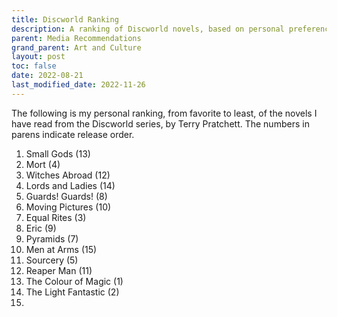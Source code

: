 ```yaml
---
title: Discworld Ranking
description: A ranking of Discworld novels, based on personal preferences.
parent: Media Recommendations
grand_parent: Art and Culture
layout: post
toc: false
date: 2022-08-21
last_modified_date: 2022-11-26
---
```


The following is my personal ranking, from favorite to least, of the novels I have read from the Discworld series, by Terry Pratchett.
The numbers in parens indicate release order.

1. Small Gods (13)
2. Mort (4)
3. Witches Abroad (12)
4. Lords and Ladies (14)
5. Guards! Guards! (8)
6. Moving Pictures (10)
7. Equal Rites (3)
8. Eric (9)
9. Pyramids (7)
10. Men at Arms (15)
11. Sourcery (5)
12. Reaper Man (11)
13. The Colour of Magic (1)
14. The Light Fantastic (2)
15. 




<!--
- [x] The Colour of Magic (1) 
- [x] The Light Fantastic (2) 
- [x] Equal Rites (3) 
- [x] Mort (4) 
- [x] Sourcery (5) 
- [ ] Wyrd Sisters (6) 
- [x] Pyramids (7) 
- [x] Guards! Guards! (8) 
- [x] Eric (9) 
- [x] Moving Pictures (10) 
- [x] Reaper Man (11) 
- [x] Witches Abroad (12) 
- [x] Small Gods (13) 
- [x] Lords and Ladies (14) 
- [x] Men at Arms (15) 
- [ ] Soul Music (16) 
- [ ] Interesting Times (17) 
- [ ] Maskerade (18) 
- [ ] Feet of Clay (19) 
- [ ] Hogfather (20) 
- [ ] Jingo (21) 
- [ ] The Last Continent (22) 
- [ ] Carpe Jugulum (23) 
- [ ] The Fifth Elephant (24) 
- [ ] The Truth (25) 
- [ ] Thief of Time (26) 
- [ ] The Last Hero (27) 
- [ ] The Amazing Maurice and his Educated Rodents (28) 
- [ ] Night Watch (29) 
- [ ] The Wee Free Men (30) 
- [ ] Monstrous Regiment (31) 
- [ ] A Hat Full of Sky (32) 
- [ ] Going Postal (33) 
- [ ] Thud! (34) 
- [ ] Where’s My Cow?^ (35) 
- [ ] Wintersmith (36) 
- [ ] Making Money (37) 
- [ ] Unseen Academicals (38) 
- [ ] I Shall Wear Midnight (39) 
- [ ] Snuff (40) 
- [ ] A Blink of the Screen : collected short fiction (41) 
- [ ] World of Poo (42) 
- [ ] Raising Steam^ (43) 
- [ ] The Shepherds Crown (44)
-->